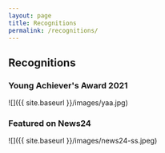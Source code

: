 ```yaml
---
layout: page
title: Recognitions
permalink: /recognitions/
---
```


## Recognitions

### Young Achiever's Award 2021

![]({{ site.baseurl }}/images/yaa.jpg)

### Featured on News24

![]({{ site.baseurl }}/images/news24-ss.jpeg)
